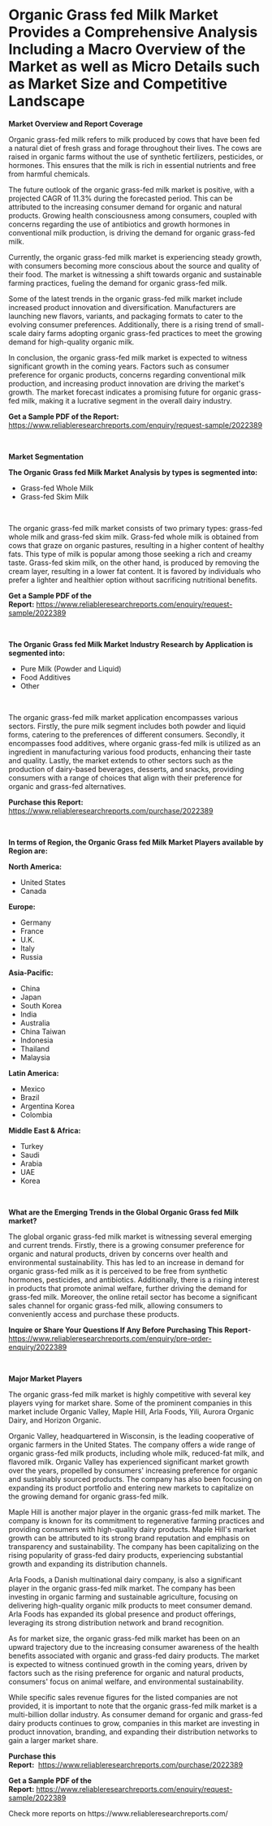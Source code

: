 <p><h1>Organic Grass fed Milk Market Provides a Comprehensive Analysis Including a Macro Overview of the Market as well as Micro Details such as Market Size and Competitive Landscape</h1></p><p><strong>Market Overview and Report Coverage</strong></p>
<p><p>Organic grass-fed milk refers to milk produced by cows that have been fed a natural diet of fresh grass and forage throughout their lives. The cows are raised in organic farms without the use of synthetic fertilizers, pesticides, or hormones. This ensures that the milk is rich in essential nutrients and free from harmful chemicals.</p><p>The future outlook of the organic grass-fed milk market is positive, with a projected CAGR of 11.3% during the forecasted period. This can be attributed to the increasing consumer demand for organic and natural products. Growing health consciousness among consumers, coupled with concerns regarding the use of antibiotics and growth hormones in conventional milk production, is driving the demand for organic grass-fed milk.</p><p>Currently, the organic grass-fed milk market is experiencing steady growth, with consumers becoming more conscious about the source and quality of their food. The market is witnessing a shift towards organic and sustainable farming practices, fueling the demand for organic grass-fed milk.</p><p>Some of the latest trends in the organic grass-fed milk market include increased product innovation and diversification. Manufacturers are launching new flavors, variants, and packaging formats to cater to the evolving consumer preferences. Additionally, there is a rising trend of small-scale dairy farms adopting organic grass-fed practices to meet the growing demand for high-quality organic milk.</p><p>In conclusion, the organic grass-fed milk market is expected to witness significant growth in the coming years. Factors such as consumer preference for organic products, concerns regarding conventional milk production, and increasing product innovation are driving the market's growth. The market forecast indicates a promising future for organic grass-fed milk, making it a lucrative segment in the overall dairy industry.</p></p>
<p><strong>Get a Sample PDF of the Report:</strong> <a href="https://www.reliableresearchreports.com/enquiry/request-sample/2022389">https://www.reliableresearchreports.com/enquiry/request-sample/2022389</a></p>
<p>&nbsp;</p>
<p><strong>Market Segmentation</strong></p>
<p><strong>The Organic Grass fed Milk Market Analysis by types is segmented into:</strong></p>
<p><ul><li>Grass-fed Whole Milk</li><li>Grass-fed Skim Milk</li></ul></p>
<p>&nbsp;</p>
<p><p>The organic grass-fed milk market consists of two primary types: grass-fed whole milk and grass-fed skim milk. Grass-fed whole milk is obtained from cows that graze on organic pastures, resulting in a higher content of healthy fats. This type of milk is popular among those seeking a rich and creamy taste. Grass-fed skim milk, on the other hand, is produced by removing the cream layer, resulting in a lower fat content. It is favored by individuals who prefer a lighter and healthier option without sacrificing nutritional benefits.</p></p>
<p><strong>Get a Sample PDF of the Report:</strong>&nbsp;<a href="https://www.reliableresearchreports.com/enquiry/request-sample/2022389">https://www.reliableresearchreports.com/enquiry/request-sample/2022389</a></p>
<p>&nbsp;</p>
<p><strong>The Organic Grass fed Milk Market Industry Research by Application is segmented into:</strong></p>
<p><ul><li>Pure Milk (Powder and Liquid)</li><li>Food Additives</li><li>Other</li></ul></p>
<p>&nbsp;</p>
<p><p>The organic grass-fed milk market application encompasses various sectors. Firstly, the pure milk segment includes both powder and liquid forms, catering to the preferences of different consumers. Secondly, it encompasses food additives, where organic grass-fed milk is utilized as an ingredient in manufacturing various food products, enhancing their taste and quality. Lastly, the market extends to other sectors such as the production of dairy-based beverages, desserts, and snacks, providing consumers with a range of choices that align with their preference for organic and grass-fed alternatives.</p></p>
<p><strong>Purchase this Report:</strong>&nbsp; <a href="https://www.reliableresearchreports.com/purchase/2022389">https://www.reliableresearchreports.com/purchase/2022389</a></p>
<p>&nbsp;</p>
<p><strong>In terms of Region, the Organic Grass fed Milk Market Players available by Region are:</strong></p>
<p>
    <p> <strong> North America: </strong>
        <ul>
            <li>United States</li>
            <li>Canada</li>
        </ul>
        </p> 
    <p> <strong> Europe: </strong>
        <ul>
            <li>Germany</li>
            <li>France</li>
            <li>U.K.</li>
            <li>Italy</li>
            <li>Russia</li>
        </ul>
        </p> 
    <p> <strong> Asia-Pacific: </strong>
        <ul>
            <li>China</li>
            <li>Japan</li>
            <li>South Korea</li>
            <li>India</li>
            <li>Australia</li>
            <li>China Taiwan</li>
            <li>Indonesia</li>
            <li>Thailand</li>
            <li>Malaysia</li>
        </ul>
        </p> 
    <p> <strong> Latin America: </strong>
        <ul>
            <li>Mexico</li>
            <li>Brazil</li>
            <li>Argentina Korea</li>
            <li>Colombia</li>
        </ul>
        </p> 
    <p> <strong> Middle East & Africa: </strong>
        <ul>
            <li>Turkey</li>
            <li>Saudi</li>
            <li>Arabia</li>
            <li>UAE</li>
            <li>Korea</li>
        </ul>
    </p>
    </p>
<p>&nbsp;</p>
<p><strong>What are the Emerging Trends in the Global Organic Grass fed Milk market?</strong></p>
<p><p>The global organic grass-fed milk market is witnessing several emerging and current trends. Firstly, there is a growing consumer preference for organic and natural products, driven by concerns over health and environmental sustainability. This has led to an increase in demand for organic grass-fed milk as it is perceived to be free from synthetic hormones, pesticides, and antibiotics. Additionally, there is a rising interest in products that promote animal welfare, further driving the demand for grass-fed milk. Moreover, the online retail sector has become a significant sales channel for organic grass-fed milk, allowing consumers to conveniently access and purchase these products.</p></p>
<p><strong>Inquire or Share Your Questions If Any Before Purchasing This Report</strong>- <a href="https://www.reliableresearchreports.com/enquiry/pre-order-enquiry/2022389">https://www.reliableresearchreports.com/enquiry/pre-order-enquiry/2022389</a></p>
<p>&nbsp;</p>
<p><strong>Major Market Players</strong></p>
<p><p>The organic grass-fed milk market is highly competitive with several key players vying for market share. Some of the prominent companies in this market include Organic Valley, Maple Hill, Arla Foods, Yili, Aurora Organic Dairy, and Horizon Organic.</p><p>Organic Valley, headquartered in Wisconsin, is the leading cooperative of organic farmers in the United States. The company offers a wide range of organic grass-fed milk products, including whole milk, reduced-fat milk, and flavored milk. Organic Valley has experienced significant market growth over the years, propelled by consumers' increasing preference for organic and sustainably sourced products. The company has also been focusing on expanding its product portfolio and entering new markets to capitalize on the growing demand for organic grass-fed milk.</p><p>Maple Hill is another major player in the organic grass-fed milk market. The company is known for its commitment to regenerative farming practices and providing consumers with high-quality dairy products. Maple Hill's market growth can be attributed to its strong brand reputation and emphasis on transparency and sustainability. The company has been capitalizing on the rising popularity of grass-fed dairy products, experiencing substantial growth and expanding its distribution channels.</p><p>Arla Foods, a Danish multinational dairy company, is also a significant player in the organic grass-fed milk market. The company has been investing in organic farming and sustainable agriculture, focusing on delivering high-quality organic milk products to meet consumer demand. Arla Foods has expanded its global presence and product offerings, leveraging its strong distribution network and brand recognition.</p><p>As for market size, the organic grass-fed milk market has been on an upward trajectory due to the increasing consumer awareness of the health benefits associated with organic and grass-fed dairy products. The market is expected to witness continued growth in the coming years, driven by factors such as the rising preference for organic and natural products, consumers' focus on animal welfare, and environmental sustainability.</p><p>While specific sales revenue figures for the listed companies are not provided, it is important to note that the organic grass-fed milk market is a multi-billion dollar industry. As consumer demand for organic and grass-fed dairy products continues to grow, companies in this market are investing in product innovation, branding, and expanding their distribution networks to gain a larger market share.</p></p>
<p><strong>Purchase this Report:</strong>&nbsp;&nbsp;<a href="https://www.reliableresearchreports.com/purchase/2022389">https://www.reliableresearchreports.com/purchase/2022389</a></p>
<p></p>
<p><strong>Get a Sample PDF of the Report:</strong>&nbsp;<a href="https://www.reliableresearchreports.com/enquiry/request-sample/2022389">https://www.reliableresearchreports.com/enquiry/request-sample/2022389</a></p>
<p>Check more reports on https://www.reliableresearchreports.com/</p>